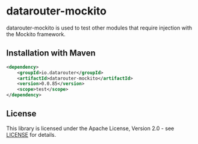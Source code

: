 # datarouter-mockito

datarouter-mockito is used to test other modules that require injection with the Mockito framework.

## Installation with Maven

```xml
<dependency>
	<groupId>io.datarouter</groupId>
	<artifactId>datarouter-mockito</artifactId>
	<version>0.0.85</version>
	<scope>test</scope>
</dependency>
```

## License

This library is licensed under the Apache License, Version 2.0 - see [LICENSE](../LICENSE) for details.
